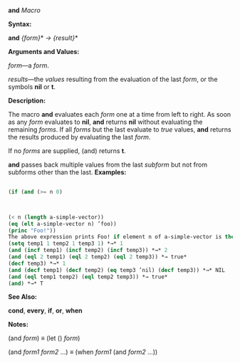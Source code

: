 **and** *Macro* 



**Syntax:** 



**and** *\{form\}*\* *→ \{result\}*\* 



**Arguments and Values:** 



*form*—a *form*. 



*results*—the *values* resulting from the evaluation of the last *form*, or the symbols **nil** or **t**. 



**Description:** 



The macro **and** evaluates each *form* one at a time from left to right. As soon as any *form* evaluates to **nil**, **and** returns **nil** without evaluating the remaining *forms*. If all *forms* but the last evaluate to *true* values, **and** returns the results produced by evaluating the last *form*. 



If no *forms* are supplied, (and) returns **t**. 



**and** passes back multiple values from the last *subform* but not from subforms other than the last. **Examples:**
```lisp
 
(if (and (>= n 0) 



(< n (length a-simple-vector)) 
(eq (elt a-simple-vector n) ’foo)) 
(princ "Foo!")) 
The above expression prints Foo! if element n of a-simple-vector is the symbol foo, provided also that n is indeed a valid index for a-simple-vector. Because **and** guarantees left-to-right testing of its parts, **elt** is not called if n is out of range. 
(setq temp1 1 temp2 1 temp3 1) *→* 1 
(and (incf temp1) (incf temp2) (incf temp3)) *→* 2 
(and (eql 2 temp1) (eql 2 temp2) (eql 2 temp3)) *→ true* 
(decf temp3) *→* 1 
(and (decf temp1) (decf temp2) (eq temp3 ’nil) (decf temp3)) *→* NIL 
(and (eql temp1 temp2) (eql temp2 temp3)) *→ true* 
(and) *→* T 

```
**See Also:** 



**cond**, **every**, **if**, **or**, **when** 



**Notes:** 



(and *form*) *≡* (let () *form*) 



(and *form1 form2* ...) *≡* (when *form1* (and *form2* ...)) 



